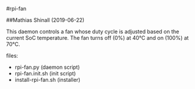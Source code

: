 #rpi-fan

##Mathias Shinall (2019-06-22)

This daemon controls a fan whose duty cycle is adjusted based on the current SoC temperature. The fan turns off (0%) at 40&deg;C and on (100%) at 70&deg;C.

files:
- rpi-fan.py (daemon script)
- rpi-fan.init.sh (init script)
- install-rpi-fan.sh (installer)
